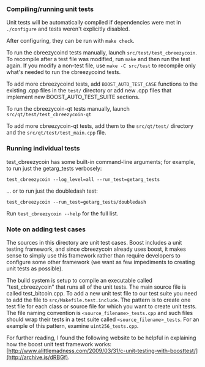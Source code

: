 ### Compiling/running unit tests

Unit tests will be automatically compiled if dependencies were met in `./configure`
and tests weren't explicitly disabled.

After configuring, they can be run with `make check`.

To run the cbreezycoind tests manually, launch `src/test/test_cbreezycoin`. To recompile
after a test file was modified, run `make` and then run the test again. If you
modify a non-test file, use `make -C src/test` to recompile only what's needed
to run the cbreezycoind tests.

To add more cbreezycoind tests, add `BOOST_AUTO_TEST_CASE` functions to the existing
.cpp files in the `test/` directory or add new .cpp files that
implement new BOOST_AUTO_TEST_SUITE sections.

To run the cbreezycoin-qt tests manually, launch `src/qt/test/test_cbreezycoin-qt`

To add more cbreezycoin-qt tests, add them to the `src/qt/test/` directory and
the `src/qt/test/test_main.cpp` file.

### Running individual tests

test_cbreezycoin has some built-in command-line arguments; for
example, to run just the getarg_tests verbosely:

    test_cbreezycoin --log_level=all --run_test=getarg_tests

... or to run just the doubledash test:

    test_cbreezycoin --run_test=getarg_tests/doubledash

Run `test_cbreezycoin --help` for the full list.

### Note on adding test cases

The sources in this directory are unit test cases.  Boost includes a
unit testing framework, and since cbreezycoin already uses boost, it makes
sense to simply use this framework rather than require developers to
configure some other framework (we want as few impediments to creating
unit tests as possible).

The build system is setup to compile an executable called "test_cbreezycoin"
that runs all of the unit tests.  The main source file is called
test_bitcoin.cpp. To add a new unit test file to our test suite you need
to add the file to `src/Makefile.test.include`. The pattern is to create
one test file for each class or source file for which you want to create
unit tests.  The file naming convention is `<source_filename>_tests.cpp`
and such files should wrap their tests in a test suite
called `<source_filename>_tests`. For an example of this pattern,
examine `uint256_tests.cpp`.

For further reading, I found the following website to be helpful in
explaining how the boost unit test framework works:
[http://www.alittlemadness.com/2009/03/31/c-unit-testing-with-boosttest/](http://archive.is/dRBGf).
